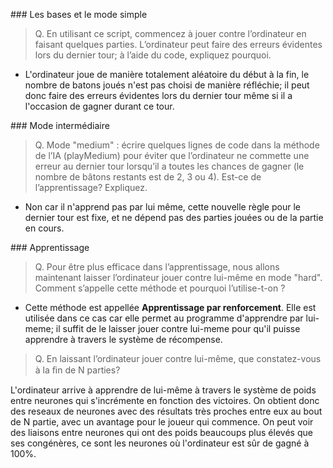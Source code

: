 ### Les bases et le mode simple 
> Q. En utilisant ce script, commencez à jouer contre l’ordinateur en faisant quelques parties. L’ordinateur peut faire des erreurs évidentes lors du dernier tour; à l’aide du code, expliquez pourquoi.

- L'ordinateur joue de manière totalement aléatoire du début à la fin, le nombre de batons joués n'est pas choisi de manière réfléchie; il peut donc faire des erreurs évidentes lors du dernier tour même si il a l'occasion de gagner durant ce tour.

### Mode intermédiaire
> Q. Mode "medium" : écrire quelques lignes de code dans la méthode de l’IA (playMedium) pour éviter que l’ordinateur ne commette une erreur au dernier tour lorsqu’il a toutes les chances de gagner (le nombre de bâtons restants est de 2, 3 ou 4). Est-ce de l’apprentissage? Expliquez.

- Non car il n'apprend pas par lui même, cette nouvelle règle pour le dernier tour est fixe, et ne dépend pas des parties jouées ou de la partie en cours.

### Apprentissage
> Q. Pour être plus efficace dans l’apprentissage, nous allons maintenant laisser l’ordinateur jouer contre lui-même en mode "hard". Comment s’appelle cette méthode et pourquoi l’utilise-t-on ?

- Cette méthode est appellée **Apprentissage par renforcement**. Elle est utilisée dans ce cas car elle permet
au programme d'apprendre par lui-meme; il suffit de le laisser jouer contre lui-meme pour qu'il puisse apprendre à travers le système de récompense.

> Q. En laissant l’ordinateur jouer contre lui-même, que constatez-vous à la ﬁn de N parties? 

L'ordinateur arrive à apprendre de lui-même à travers le système de poids entre neurones qui s'incrémente en fonction des victoires. On obtient donc des reseaux de neurones avec des résultats très proches entre eux au bout de N partie, avec un avantage pour le joueur qui commence. On peut voir des liaisons entre neurones qui ont des poids beaucoups plus élevés que ses congénères, ce sont les neurones où l'ordinateur est sûr de gagné à 100%.